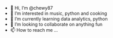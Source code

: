 - 👋 Hi, I’m @chewy87
- 👀 I’m interested in music, python and cooking
- 🌱 I’m currently learning data analytics, python
- 💞️ I’m looking to collaborate on anything fun
- 📫 How to reach me ...

<!---
chewy87/chewy87 is a ✨ special ✨ repository because its `README.md` (this file) appears on your GitHub profile.
You can click the Preview link to take a look at your changes.
--->
